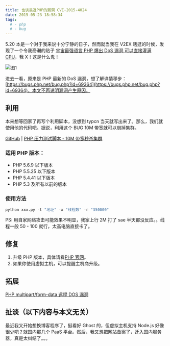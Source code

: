 ```yaml
---
title: 也谈最近PHP的漏洞 CVE-2015-4024
date: 2015-05-23 18:58:34
tags:
  # - php
  # - bug
---
```


5.20 本是一个对于我来说十分宁静的日子，然而就当我在 V2EX 瞎逛的时候，发现了一个令我<del>高潮</del>的贴子 [宇宙最强语言 PHP 爆出 DoS 漏洞,可以直接灌满 CPU](https://www.v2ex.com/t/192338)，我 X！这是什么鬼！<!--more-->

![图1](//ww4.sinaimg.cn/large/d3e2cab5gw1esefd6mxd7j20bc09nt9g.jpg)

进去一看，原来是 PHP 最新的 DoS 漏洞，想了解详情移步：[https://bugs.php.net/bug.php?id=69364](https://bugs.php.net/bug.php?id=69364)，本文不再说明漏洞产生原因。

## 利用

本来想等回家了再写个利用脚本，没想到 typcn 当天就写出来了。那么，我们就使用他的代码吧。据说，利用这个 BUG 10M 带宽就可以崩掉集群。

[GitHub](https://github.com/typcn/php-load-test) | [PHP 压力测试脚本 - 10M 带宽秒杀集群](http://blog.eqoe.cn/posts/php-load-test.html)

### 适用 PHP 版本：

- PHP 5.6.9 以下版本
- PHP 5.5.25 以下版本
- PHP 5.4.41 以下版本
- PHP 5.3 及所有以前的版本

### 使用方法

```python
python xxx.py -t "地址" -x "线程数" -r "350000"
```

PS: 用自家网络攻击可能效果不明显，我家上行 2M 打了 sae 半天都没反应。。线程一般 50 - 100 就行，太高电脑直接卡了。

## 修复

1. 升级 PHP 版本，具体请看[PHP 官网](https://php.net/)。
2. 如果你使用虚拟主机，可以提醒主机商升级。

## 拓展

[PHP multipart/form-data 远程 DOS 漏洞](http://drops.wooyun.org/papers/6077)

## 扯淡（以下内容与本文无关）

最近我又开始想换博客程序了，挺看好 Ghost 的，但虚拟主机支持 Node.js 好像很少吧？就国内那几个 PaaS 平台。然后，我又想把网站备案了，迁入国内服务器，真是太纠结了。。。
